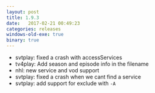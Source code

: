 ```yaml
---
layout: post
title: 1.9.3
date:   2017-02-21 00:49:23
categories: releases
windows-old-exe: true
binary: true
---
```


* svtplay: fixed a crash with accessServices
* tv4play: Add season and episode info in the filename
* nhl: new service and vod support
* svtplay: fixed a crash when we cant find a service
* svtplay: add support for exclude with `-A`